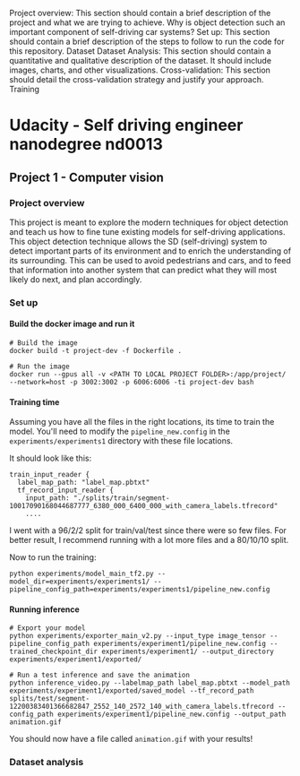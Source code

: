 Project overview: This section should contain a brief description of the project and what we are trying to achieve. Why is object detection such an important component of self-driving car systems?
Set up: This section should contain a brief description of the steps to follow to run the code for this repository.
Dataset
Dataset Analysis: This section should contain a quantitative and qualitative description of the dataset. It should include images, charts, and other visualizations.
Cross-validation: This section should detail the cross-validation strategy and justify your approach.
Training


# Udacity - Self driving engineer nanodegree nd0013

## Project 1 - Computer vision

### Project overview

This project is meant to explore the modern techniques for object detection and teach us how to fine tune existing models for self-driving applications. This object detection technique allows the SD (self-driving) system to detect important parts of its environment and to enrich the understanding of its surrounding. This can be used to avoid pedestrians and cars, and to feed that information into another system that can predict what they will most likely do next, and plan accordingly.

### Set up

#### Build the docker image and run it
```shell
# Build the image
docker build -t project-dev -f Dockerfile .

# Run the image
docker run --gpus all -v <PATH TO LOCAL PROJECT FOLDER>:/app/project/ --network=host -p 3002:3002 -p 6006:6006 -ti project-dev bash
```

#### Training time
Assuming you have all the files in the right locations, its time to train the model. You'll need to modify the `pipeline_new.config` in the `experiments/experiments1` directory with these file locations.

It should look like this:
```
train_input_reader {
  label_map_path: "label_map.pbtxt"
  tf_record_input_reader {
    input_path: "./splits/train/segment-10017090168044687777_6380_000_6400_000_with_camera_labels.tfrecord"
    ....
```

I went with a 96/2/2 split for train/val/test since there were so few files. For better result, I recommend running with a lot more files and a 80/10/10 split.

Now to run the training:
```
python experiments/model_main_tf2.py --model_dir=experiments/experiments1/ --pipeline_config_path=experiments/experiments1/pipeline_new.config
```

#### Running inference
```shell
# Export your model
python experiments/exporter_main_v2.py --input_type image_tensor --pipeline_config_path experiments/experiment1/pipeline_new.config --trained_checkpoint_dir experiments/experiment1/ --output_directory experiments/experiment1/exported/

# Run a test inference and save the animation
python inference_video.py --labelmap_path label_map.pbtxt --model_path experiments/experiment1/exported/saved_model --tf_record_path splits/test/segment-12200383401366682847_2552_140_2572_140_with_camera_labels.tfrecord --config_path experiments/experiment1/pipeline_new.config --output_path animation.gif
```

You should now have a file called `animation.gif` with your results!


### Dataset analysis


#
